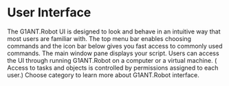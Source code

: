 # User Interface

The G1ANT.Robot UI is designed to look and behave in an intuitive way that most users are familiar with. The top menu bar enables choosing commands and the
icon bar below gives you fast access to commonly used commands. The main window pane displays your script. Users can access the UI through running G1ANT.Robot on a computer or a virtual machine. ( Access to tasks and objects is controlled by permissions assigned to each user.) Choose category to learn more about G1ANT.Robot interface.
